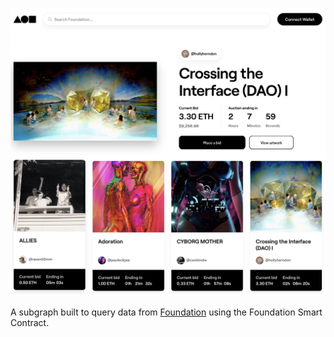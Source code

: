![Header](foundation_graph_header.jpg)

A subgraph built to query data from [Foundation](https://foundation.app/) using the Foundation Smart Contract.